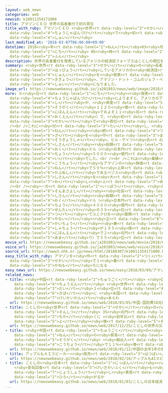 ```yaml
---
layout: web_news
categories: web
newsid: k10011354171000
title: アマゾンＣＥＯ 世界の長者番付で初の首位
title_with_ruby: アマゾンＣＥＯ <ruby>世界<rt data-ruby-level="3">せかい</rt></ruby>の<ruby>長者番付<rt
  data-ruby-level="4">ちょうじゃばんづけ</rt></ruby>で<ruby>初<rt data-ruby-level="4">はつ</rt></ruby>の<ruby>首位<rt
  data-ruby-level="4">しゅい</rt></ruby>
last_modified_at: '2018-03-07T06:06:00+09:00'
datetime: 2018<ruby>年<rt data-ruby-level="1">ねん</rt></ruby>03<ruby>月<rt data-ruby-level="1">がつ</rt></ruby>07<ruby>日<rt
  data-ruby-level="1">にち</rt></ruby> 06<ruby>時<rt data-ruby-level="2">じ</rt></ruby>06<ruby>分<rt
  data-ruby-level="2">ふん</rt></ruby>
description: 世界の長者番付を発表しているアメリカの経済誌フォーブスはことしの順位を発表し、アメリカのＩＴ企業、アマゾン・ドット・コムのジェフ・ベゾスＣＥＯが初めて首位になりました。
summary: <ruby>世界<rt data-ruby-level="3">せかい</rt></ruby>の<ruby>長者番付<rt data-ruby-level="4">ちょうじゃばんづけ</rt></ruby>を<ruby>発表<rt
  data-ruby-level="3">はっぴょう</rt></ruby>しているアメリカの<ruby>経済誌<rt data-ruby-level="6">けいざいし</rt></ruby>フォーブスはことしの<ruby>順位<rt
  data-ruby-level="4">じゅんい</rt></ruby>を<ruby>発表<rt data-ruby-level="3">はっぴょう</rt></ruby>し、アメリカのＩＴ<ruby>企業<rt
  data-ruby-level="7">きぎょう</rt></ruby>、アマゾン・ドット・コムのジェフ・ベゾスＣＥＯが<ruby>初<rt data-ruby-level="4">はじ</rt></ruby>めて<ruby>首位<rt
  data-ruby-level="4">しゅい</rt></ruby>になりました。
image_url: https://newswebeasy.github.io/ja201803/news/web/image/2018/03/07/K10011354171_1803070713_1803070714_01_02.jpg
more: ６<ruby>日<rt data-ruby-level="1">にち</rt></ruby><ruby>発表<rt data-ruby-level="3">はっぴょう</rt></ruby>されたフォーブスのことしの<ruby>長者番付<rt
  data-ruby-level="4">ちょうじゃばんづけ</rt></ruby>によりますと、アメリカのアマゾン・ドット・コムの<ruby>創業者<rt data-ruby-level="6">そうぎょうしゃ</rt></ruby>でＣＥＯのジェフ・ベゾス<ruby>氏<rt
  data-ruby-level="4">し</rt></ruby>が、<ruby>資産<rt data-ruby-level="5">しさん</rt></ruby><ruby>総額<rt
  data-ruby-level="5">そうがく</rt></ruby>１１２０<ruby>億<rt data-ruby-level="4">おく</rt></ruby>ドル（<ruby>日本円<rt
  data-ruby-level="1">にほんえん</rt></ruby>でおよそ１１<ruby>兆<rt data-ruby-level="4">ちょう</rt></ruby>９０００<ruby>億円<rt
  data-ruby-level="4">おくえん</rt></ruby>）で、<ruby>初<rt data-ruby-level="4">はじ</rt></ruby>めて<ruby>世界<rt
  data-ruby-level="3">せかい</rt></ruby>で<ruby>首位<rt data-ruby-level="4">しゅい</rt></ruby>になりました。<br
  /><br />これに<ruby>対<rt data-ruby-level="3">たい</rt></ruby>し、<ruby>去年<rt data-ruby-level="3">きょねん</rt></ruby>まで４<ruby>年<rt
  data-ruby-level="1">ねん</rt></ruby><ruby>続<rt data-ruby-level="4">つづ</rt></ruby>けてトップの<ruby>座<rt
  data-ruby-level="6">ざ</rt></ruby>を<ruby>守<rt data-ruby-level="3">まも</rt></ruby>ってきたマイクロソフトの<ruby>創業者<rt
  data-ruby-level="6">そうぎょうしゃ</rt></ruby>、ビル・ゲイツ<ruby>氏<rt data-ruby-level="4">し</rt></ruby>は、<ruby>資産<rt
  data-ruby-level="5">しさん</rt></ruby><ruby>総額<rt data-ruby-level="5">そうがく</rt></ruby>が９００<ruby>億<rt
  data-ruby-level="4">おく</rt></ruby>ドル（<ruby>日本円<rt data-ruby-level="1">にほんえん</rt></ruby>でおよそ９<ruby>兆<rt
  data-ruby-level="4">ちょう</rt></ruby>５０００<ruby>億円<rt data-ruby-level="4">おくえん</rt></ruby>）で２<ruby>位<rt
  data-ruby-level="4">い</rt></ruby>でした。<br /><br />これは<ruby>業績<rt data-ruby-level="5">ぎょうせき</rt></ruby>が<ruby>好調<rt
  data-ruby-level="4">こうちょう</rt></ruby>なアマゾンの<ruby>株価<rt data-ruby-level="6">かぶか</rt></ruby>がこの１<ruby>年<rt
  data-ruby-level="1">ねん</rt></ruby>で５９％<ruby>上昇<rt data-ruby-level="7">じょうしょう</rt></ruby>し、<ruby>株主<rt
  data-ruby-level="6">かぶぬし</rt></ruby>であるベゾス<ruby>氏<rt data-ruby-level="4">し</rt></ruby>の<ruby>資産<rt
  data-ruby-level="5">しさん</rt></ruby>を<ruby>大<rt data-ruby-level="1">おお</rt></ruby>きく<ruby>押<rt
  data-ruby-level="7">お</rt></ruby>し<ruby>上<rt data-ruby-level="7">あ</rt></ruby>げたためです。<br
  /><br /><ruby>一方<rt data-ruby-level="2">いっぽう</rt></ruby>、<ruby>日本人<rt data-ruby-level="1">にほんじん</rt></ruby>のトップはソフトバンクグループの<ruby>孫正義<rt
  data-ruby-level="8">そんまさよし</rt></ruby><ruby>社長<rt data-ruby-level="2">しゃちょう</rt></ruby>で、<ruby>資産<rt
  data-ruby-level="5">しさん</rt></ruby><ruby>総額<rt data-ruby-level="5">そうがく</rt></ruby>は２２７<ruby>億<rt
  data-ruby-level="4">おく</rt></ruby>ドル（<ruby>日本円<rt data-ruby-level="1">にほんえん</rt></ruby>でおよそ２<ruby>兆<rt
  data-ruby-level="4">ちょう</rt></ruby>４０００<ruby>億円<rt data-ruby-level="4">おくえん</rt></ruby>）で<ruby>全体<rt
  data-ruby-level="3">ぜんたい</rt></ruby>の３９<ruby>位<rt data-ruby-level="4">い</rt></ruby>、<ruby>次<rt
  data-ruby-level="3">つ</rt></ruby>いでユニクロを<ruby>展開<rt data-ruby-level="6">てんかい</rt></ruby>するファーストリテイリングの<ruby>柳井<rt
  data-ruby-level="8">やない</rt></ruby><ruby>正<rt data-ruby-level="8">ただし</rt></ruby><ruby>会長<rt
  data-ruby-level="2">かいちょう</rt></ruby><ruby>兼<rt data-ruby-level="7">けん</rt></ruby><ruby>社長<rt
  data-ruby-level="2">しゃちょう</rt></ruby>が１９５<ruby>億<rt data-ruby-level="4">おく</rt></ruby>ドル（<ruby>日本円<rt
  data-ruby-level="1">にほんえん</rt></ruby>で２<ruby>兆円<rt data-ruby-level="4">ちょうえん</rt></ruby><ruby>余<rt
  data-ruby-level="5">あま</rt></ruby>り）で５５<ruby>位<rt data-ruby-level="4">い</rt></ruby>でした。
movie_url: https://newswebeasy.github.io/ja201803/news/web/movie/2018/03/07/k10011354171_201803071111_201803071112.mp4
voice_url: https://newswebeasy.github.io/ja201803/news/web/voice/2018/03/07/k10011354171_201803071111_201803071112.mp3
source_url: https://www3.nhk.or.jp/news/html/20180307/k10011354171000.html
easy_title_with_ruby: アマゾンを<ruby>作<rt data-ruby-level="2">つく</rt></ruby>ったベゾスさんが<ruby>世界<rt
  data-ruby-level="3">せかい</rt></ruby>で１<ruby>番<rt data-ruby-level="2">ばん</rt></ruby>のお<ruby>金持<rt
  data-ruby-level="3">かねも</rt></ruby>ちになる
easy_news_url: https://newswebeasy.github.io/news/easy/2018/03/09/アマゾンを作ったベゾスさんが世界で1番のお金持ちになる
related_news:
- title: <ruby>中国<rt data-ruby-level="2">ちゅうごく</rt></ruby> <ruby>国防費<rt data-ruby-level="5">こくぼうひ</rt></ruby>１８<ruby>兆円<rt
    data-ruby-level="4">ちょうえん</rt></ruby> <ruby>世界<rt data-ruby-level="3">せかい</rt></ruby><ruby>第<rt
    data-ruby-level="3">だい</rt></ruby>２<ruby>位<rt data-ruby-level="4">い</rt></ruby>の<ruby>規模<rt
    data-ruby-level="6">きぼ</rt></ruby>に <ruby>米国<rt data-ruby-level="2">べいこく</rt></ruby>など<ruby>警戒感<rt
    data-ruby-level="7">けいかいかん</rt></ruby>あらわ
  url: https://newswebeasy.github.io/news/web/2018/03/05/中国-国防費18兆円-世界第2位の規模に-米国など警戒感あらわ
- title: ことしの<ruby>世界<rt data-ruby-level="3">せかい</rt></ruby>の<ruby>災害<rt data-ruby-level="5">さいがい</rt></ruby><ruby>損失<rt
    data-ruby-level="5">そんしつ</rt></ruby> 35<ruby>兆円<rt data-ruby-level="4">ちょうえん</rt></ruby><ruby>近<rt
    data-ruby-level="2">ちか</rt></ruby>くに <ruby>前年比<rt data-ruby-level="5">ぜんねんひ</rt></ruby>60％<ruby>余<rt
    data-ruby-level="5">よ</rt></ruby><ruby>増<rt data-ruby-level="5">ぞう</rt></ruby>
  url: https://newswebeasy.github.io/news/web/2017/12/25/ことしの世界の災害損失-35兆円近くに-前年比60余増
- title: <ruby>中国<rt data-ruby-level="2">ちゅうごく</rt></ruby>の<ruby>去年<rt data-ruby-level="3">きょねん</rt></ruby>１<ruby>年<rt
    data-ruby-level="1">ねん</rt></ruby>の<ruby>貿易<rt data-ruby-level="5">ぼうえき</rt></ruby><ruby>総額<rt
    data-ruby-level="5">そうがく</rt></ruby> <ruby>輸出入<rt data-ruby-level="5">ゆしゅつにゅう</rt></ruby><ruby>好調<rt
    data-ruby-level="4">こうちょう</rt></ruby>で１１％<ruby>増<rt data-ruby-level="5">ぞう</rt></ruby>
  url: https://newswebeasy.github.io/news/web/2018/01/12/中国の去年1年の貿易総額-輸出入好調で11増
- title: アップルもＡＩスピーカー<ruby>発売<rt data-ruby-level="3">はつばい</rt></ruby>
  url: https://newswebeasy.github.io/news/web/2018/02/10/アップルもAIスピーカー発売
- title: ことしの<ruby>日本<rt data-ruby-level="1">にっぽん</rt></ruby><ruby>経済<rt data-ruby-level="6">けいざい</rt></ruby>は
    <ruby>景気回復<rt data-ruby-level="5">けいきかいふく</rt></ruby>も<ruby>賃金<rt data-ruby-level="6">ちんぎん</rt></ruby><ruby>上昇<rt
    data-ruby-level="7">じょうしょう</rt></ruby>し<ruby>実感<rt data-ruby-level="3">じっかん</rt></ruby><ruby>広<rt
    data-ruby-level="2">ひろ</rt></ruby>がるか
  url: https://newswebeasy.github.io/news/web/2018/01/03/ことしの日本経済は-景気回復も賃金上昇し実感広がるか
...
```

